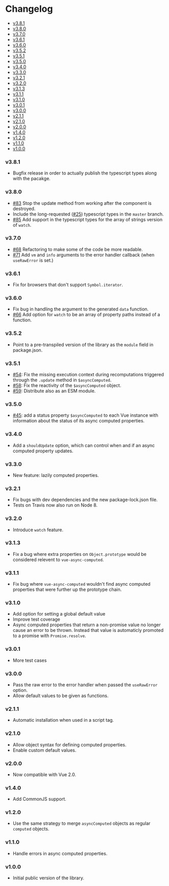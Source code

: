 <!-- START doctoc generated TOC please keep comment here to allow auto update -->
<!-- DON'T EDIT THIS SECTION, INSTEAD RE-RUN doctoc TO UPDATE -->
# Changelog

- [v3.8.1](#v381)
- [v3.8.0](#v380)
- [v3.7.0](#v370)
- [v3.6.1](#v361)
- [v3.6.0](#v360)
- [v3.5.2](#v352)
- [v3.5.1](#v351)
- [v3.5.0](#v350)
- [v3.4.0](#v340)
- [v3.3.0](#v330)
- [v3.2.1](#v321)
- [v3.2.0](#v320)
- [v3.1.3](#v313)
- [v3.1.1](#v311)
- [v3.1.0](#v310)
- [v3.0.1](#v301)
- [v3.0.0](#v300)
- [v2.1.1](#v211)
- [v2.1.0](#v210)
- [v2.0.0](#v200)
- [v1.4.0](#v140)
- [v1.2.0](#v120)
- [v1.1.0](#v110)
- [v1.0.0](#v100)

<!-- END doctoc generated TOC please keep comment here to allow auto update -->

### v3.8.1
  * Bugfix release in order to actually publish the typescript types along with the pacakge.

### v3.8.0
  * [#83](https://github.com/foxbenjaminfox/vue-async-computed/pull/83) Stop the update method from working after the component is destroyed.
  * Include the long-requested ([#25](https://github.com/foxbenjaminfox/vue-async-computed/issues/25)) typescript types in the `master` branch.
  * [#85](https://github.com/foxbenjaminfox/vue-async-computed/pull/85) Add support in the typescript types for the array of strings version of `watch`.

### v3.7.0
  * [#68](https://github.com/foxbenjaminfox/vue-async-computed/pull/68) Refactoring to make some of the code be more readable.
  * [#71](https://github.com/foxbenjaminfox/vue-async-computed/pull/71) Add `vm` and `info` arguments to the error handler callback (when `useRawError` is set.)

### v3.6.1
  * Fix for browsers that don't support `Symbol.iterator`.

### v3.6.0
  * Fix bug in handling the argument to the generated `data` function.
  * [#66](https://github.com/foxbenjaminfox/vue-async-computed/pull/66) Add option for `watch` to be an array of property paths instead of a function.

### v3.5.2
  * Point to a pre-transpiled version of the library as the `module` field in package.json.

### v3.5.1
  * [#54](https://github.com/foxbenjaminfox/vue-async-computed/pull/54): Fix the missing execution context during recomputations triggered through the `.update` method in `$asyncComputed`.
  * [#58](https://github.com/foxbenjaminfox/vue-async-computed/pull/58): Fix the reactivity of the `$asyncComputed` object.
  * [#59](https://github.com/foxbenjaminfox/vue-async-computed/pull/59): Distribute also as an ESM module.

### v3.5.0
  * [#45](https://github.com/foxbenjaminfox/vue-async-computed/pull/45): add a status property `$asyncComputed` to each Vue instance with information about the status
    of its async computed properties.

### v3.4.0
  * Add a `shouldUpdate` option, which can control when and if
    an async computed property updates.

### v3.3.0
  * New feature: lazily computed properties.

### v3.2.1
  * Fix bugs with dev dependencies and the new package-lock.json file.
  * Tests on Travis now also run on Node 8.

### v3.2.0
  * Introduce `watch` feature.

### v3.1.3
  * Fix a bug where extra properties on `Object.prototype` would be
    considered relevent to `vue-async-computed`.

### v3.1.1
  * Fix bug where `vue-async-computed` wouldn't find async computed
    properties that were further up the prototype chain.

### v3.1.0
  * Add option for setting a global default value
  * Improve test coverage
  * Async computed properties that return a non-promise value no longer cause
    an error to be thrown. Instead that value is automaticly promoted to a
    promise with `Promise.resolve`.

### v3.0.1
  * More test cases

### v3.0.0
  * Pass the raw error to the error handler when passed the `useRawError` option.
  * Allow default values to be given as functions.

### v2.1.1
  * Automatic installation when used in a script tag.

### v2.1.0
  * Allow object syntax for defining computed properties.
  * Enable custom default values.

### v2.0.0
  * Now compatible with Vue 2.0.

### v1.4.0
  * Add CommonJS support.

### v1.2.0
  * Use the same strategy to merge `asyncComputed` objects as regular `computed` objects.

### v1.1.0

  * Handle errors in async computed properties.

### v1.0.0

 * Initial public version of the library.
